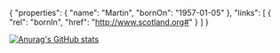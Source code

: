 {
   "properties": 
      {
       "name": "Martin",
      "bornOn": "1957-01-05"
      },
   "links": [
      {
       "rel": "bornIn",
      "href": "http://www.scotland.org#"
     }
  ]
 }






[![Anurag's GitHub stats](https://github-readme-stats.vercel.app/api?username=HasanAneek)](https://github.com/anuraghazra/github-readme-stats)

